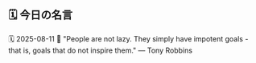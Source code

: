 ## 🗓️ 今日の名言

<!--START_SECTION:quote-->
🗓️ 2025-08-11
💬 "People are not lazy. They simply have impotent goals - that is, goals that do not inspire them." — Tony Robbins
<!--END_SECTION:quote-->
